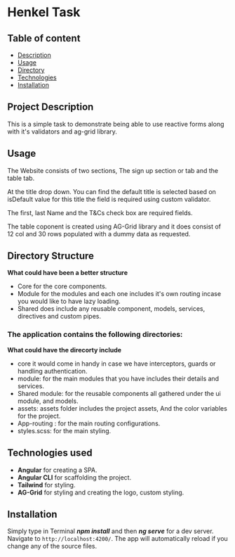 # Henkel Task

## Table of content

- [Description](#project-description)
- [Usage](#usage)
- [Directory](#directory-structure)
- [Technologies](#technologies-i-used)
- [Installation](#installation)

## Project Description

This is a simple task to demonstrate being able to use reactive forms along with it's validators and ag-grid library.

## Usage

The Website consists of two sections, The sign up section or tab and the table tab.

At the title drop down. You can find the default title is selected based on isDefault value for this title the field is required using custom validator.

The first, last Name and the T&Cs check box are required fields.

The table coponent is created using AG-Grid library and it does consist of 12 col and 30 rows populated with a dummy data as requested.


## Directory Structure

**What could have been a better structure**
- Core for the core components.
- Module for the modules and each one includes it's own routing incase you would like to have lazy loading.
- Shared does include any reusable component, models, services, directives and custom pipes.

### The application contains the following directories:

**What could have the direcorty include**
- core it would come in handy in case we have interceptors, guards or handling authentication.
- module: for the main modules that you have includes their details and services.
- Shared module: for the reusable components all gathered under the ui module, and models.
- assets: assets folder includes the project assets, And the color variables for the project.
- App-routing : for the main routing configurations.
- styles.scss: for the main styling.

## Technologies used

- **Angular** for creating a SPA.
- **Angular CLI** for scaffolding the project.
- **Tailwind** for styling.
- **AG-Grid** for styling and creating the logo, custom styling.

## Installation

Simply type in Terminal **_npm install_** and then **_ng serve_** for a dev server. Navigate to `http://localhost:4200/`. The app will automatically reload if you change any of the source files.
